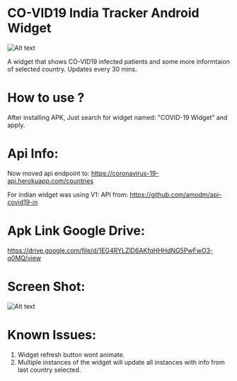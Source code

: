 
# CO-VID19 India Tracker Android Widget


![Alt text](https://user-images.githubusercontent.com/1622949/76857243-0d340300-687b-11ea-940c-fb7c938fc62e.png "")


A widget that shows CO-VID19 infected patients and some more informtaion of selected country. 
Updates every 30 mins.

# How to use ?
After installing APK, Just search for widget named: "COVID-19 Widget" and apply.

# Api Info:
Now moved api endpoint to:
https://coronavirus-19-api.herokuapp.com/countries

For indian widget was using V1:
API from: https://github.com/amodm/api-covid19-in


# Apk Link Google Drive:
https://drive.google.com/file/d/1EG4RYLZlD6AKfqHHHdNG5PwFwO3-q0MQ/view

Screen Shot:
=============
![Alt text](https://user-images.githubusercontent.com/1622949/77533640-40027a80-6ebd-11ea-85df-f5b630773b53.png "")


# Known Issues:
1) Widget refresh button wont animate.
2) Multiple instances of the widget will update all instances with info from last country selected.



